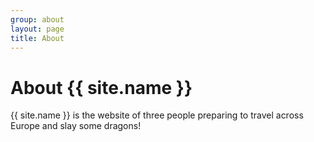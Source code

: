 ```yaml
---
group: about
layout: page
title: About
---
```


# About {{ site.name }}

{{ site.name }} is the website of three people preparing to travel across Europe and slay some dragons!